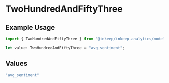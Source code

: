 # TwoHundredAndFiftyThree

## Example Usage

```typescript
import { TwoHundredAndFiftyThree } from "@inkeep/inkeep-analytics/models/operations";

let value: TwoHundredAndFiftyThree = "avg_sentiment";
```

## Values

```typescript
"avg_sentiment"
```